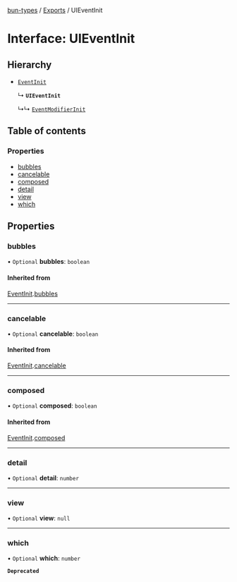 [bun-types](https://github.com/oven-sh/bun-types/blob/master/api-docs/README.md) / [Exports](https://github.com/oven-sh/bun-types/blob/master/api-docs/modules.md) / UIEventInit

# Interface: UIEventInit

## Hierarchy

- [`EventInit`](https://github.com/oven-sh/bun-types/blob/master/api-docs/interfaces/EventInit.md)

  ↳ **`UIEventInit`**

  ↳↳ [`EventModifierInit`](https://github.com/oven-sh/bun-types/blob/master/api-docs/interfaces/EventModifierInit.md)

## Table of contents

### Properties

- [bubbles](https://github.com/oven-sh/bun-types/blob/master/api-docs/interfaces/UIEventInit.md#bubbles)
- [cancelable](https://github.com/oven-sh/bun-types/blob/master/api-docs/interfaces/UIEventInit.md#cancelable)
- [composed](https://github.com/oven-sh/bun-types/blob/master/api-docs/interfaces/UIEventInit.md#composed)
- [detail](https://github.com/oven-sh/bun-types/blob/master/api-docs/interfaces/UIEventInit.md#detail)
- [view](https://github.com/oven-sh/bun-types/blob/master/api-docs/interfaces/UIEventInit.md#view)
- [which](https://github.com/oven-sh/bun-types/blob/master/api-docs/interfaces/UIEventInit.md#which)

## Properties

### bubbles

• `Optional` **bubbles**: `boolean`

#### Inherited from

[EventInit](https://github.com/oven-sh/bun-types/blob/master/api-docs/interfaces/EventInit.md).[bubbles](https://github.com/oven-sh/bun-types/blob/master/api-docs/interfaces/EventInit.md#bubbles)

___

### cancelable

• `Optional` **cancelable**: `boolean`

#### Inherited from

[EventInit](https://github.com/oven-sh/bun-types/blob/master/api-docs/interfaces/EventInit.md).[cancelable](https://github.com/oven-sh/bun-types/blob/master/api-docs/interfaces/EventInit.md#cancelable)

___

### composed

• `Optional` **composed**: `boolean`

#### Inherited from

[EventInit](https://github.com/oven-sh/bun-types/blob/master/api-docs/interfaces/EventInit.md).[composed](https://github.com/oven-sh/bun-types/blob/master/api-docs/interfaces/EventInit.md#composed)

___

### detail

• `Optional` **detail**: `number`

___

### view

• `Optional` **view**: ``null``

___

### which

• `Optional` **which**: `number`

**`Deprecated`**
